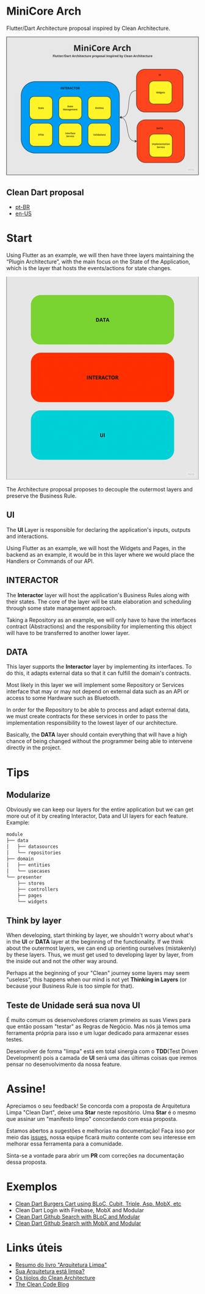 # MiniCore Arch
Flutter/Dart Architecture proposal inspired by Clean Architecture.

![Image 1](imgs/image2.png)


## Clean Dart proposal

- [pt-BR](1.0/README.md)
- [en-US](1.0/README_en.md)


# Start

Using Flutter as an example, we will then have three layers maintaining the “Plugin Architecture”, with the main focus on the State of the Application, which is the layer that hosts the events/actions for state changes.

![Image 1](imgs/image1.png)

The Architecture proposal proposes to decouple the outermost layers and preserve the Business Rule.


## UI

The **UI** Layer is responsible for declaring the application's inputs, outputs and interactions.

Using Flutter as an example, we will host the Widgets and Pages, in the backend as an example, it would be in this layer where we would place the Handlers or Commands of our API.


## INTERACTOR

The **Interactor** layer will host the application's Business Rules along with their states.
The core of the layer will be state elaboration and scheduling through some state management approach.

Taking a Repository as an example, we will only have to have the interfaces contract (Abstractions) and the responsibility for implementing this object will have to be transferred to another lower layer.


## DATA

This layer supports the **Interactor** layer by implementing its interfaces. To do this, it adapts external data so that it can fulfill the domain's contracts.

Most likely in this layer we will implement some Repository or Services interface that may or may not depend on external data such as an API or access to some Hardware such as Bluetooth.

In order for the Repository to be able to process and adapt external data, we must create contracts for these services in order to pass the implementation responsibility to the lowest layer of our architecture.

Basically, the **DATA** layer should contain everything that will have a high chance of being changed without the programmer being able to intervene directly in the project.

# Tips

## Modularize

Obviously we can keep our layers for the entire application but we can get more out of it by creating Interactor, Data and UI layers for each feature. Example:


```
module
├── data
│   ├── datasources
│   └── repositories
├── domain
│   ├── entities
│   └── usecases
└── presenter
    ├── stores
    ├── controllers
    ├── pages
    └── widgets
```

## Think by layer

When developing, start thinking by layer, we shouldn't worry about what's in the **UI** or **DATA** layer at the beginning of the functionality. If we think about the outermost layers, we can end up orienting ourselves (mistakenly) by these layers. Thus, we must get used to developing layer by layer, from the inside out and not the other way around.

Perhaps at the beginning of your "Clean" journey some layers may seem "useless", this happens when our mind is not yet **Thinking in Layers** (or because your Business Rule is too simple for that).

## Teste de Unidade será sua nova UI

É muito comum os desenvolvedores criarem primeiro as suas Views para que então possam "testar" as Regras de Negócio. Mas nós já temos uma ferramenta própria para isso e um lugar dedicado para armazenar esses testes.

Desenvolver de forma "limpa" está em total sinergia com o **TDD**(Test Driven Development) pois a camada de **UI** será uma das últimas coisas que iremos pensar no desenvolvimento da nossa feature.


# Assine!

Apreciamos o seu feedback!
Se concorda com a proposta de Arquitetura Limpa "Clean Dart", deixe uma **Star** neste repositório. Uma **Star** é o mesmo que assinar um "manifesto limpo" concordando com essa proposta.

Estamos abertos a sugestões e melhorias na documentação!
Faça isso por meio das [issues](https://github.com/Flutterando/Clean-Dart/issues), nossa equipe ficará muito contente com seu interesse em melhorar essa ferramenta para a comunidade.

Sinta-se a vontade para abrir um **PR** com correções na documentação dessa proposta.

# Exemplos

- [Clean Dart Burgers Cart using BLoC, Cubit, Triple, Asp, MobX, etc](https://github.com/jacobaraujo7/bloc_atom)
- Clean Dart Login with Firebase, MobX and Modular
- [Clean Dart Github Search with BLoC and Modular](https://github.com/Flutterando/clean-dart-search-bloc)
- [Clean Dart Github Search with MobX and Modular](https://github.com/jacobaraujo7/clean-dart-search-mobx)

# Links úteis

- [Resumo do livro "Arquitetura Limpa"](https://medium.com/@deividchari/desvendando-a-arquitetura-limpa-de-uncle-bob-3e60d9aa9cce)
- [Sua Arquitetura está limpa?](https://medium.com/flutterando/sua-arquitetura-est%C3%A1-limpa-clean-architecture-no-flutter-458c68fad120)
- [Os tijolos do Clean Architecture](https://www.youtube.com/watch?v=C8mpy3pwqQc)
- [The Clean Code Blog](https://blog.cleancoder.com/uncle-bob/2012/08/13/the-clean-architecture.html)

